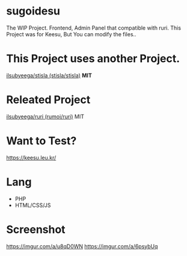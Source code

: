 # sugoidesu
The WIP Project. Frontend, Admin Panel that compatible with ruri.
This Project was for Keesu, But You can modify the files..

# This Project uses another Project.
[ilsubyeega/stisla (stisla/stisla)](https://github.com/ilsubyeega/stisla) **MIT**


# Releated Project
[ilsubyeega/ruri (rumoi/ruri)](https://github.com/ilsubyeega/ruri) MIT

# Want to Test?
https://keesu.leu.kr/


# Lang
- PHP
- HTML/CSS/JS

# Screenshot
https://imgur.com/a/u8qD0WN
https://imgur.com/a/6psybUq

